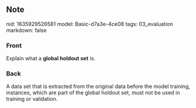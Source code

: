 ## Note
nid: 1635929526581
model: Basic-d7a3e-4ce08
tags: 03_evaluation
markdown: false

### Front
Explain what a <b>global holdout set</b> is.

### Back
A data set that is extracted from the original data before the model training, instances, which are part of the global holdout set, must not be used in training or validation.

